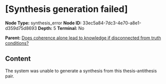 # [Synthesis generation failed]

**Node Type:** synthesis_error
**Node ID:** 33ec5a84-7dc3-4e70-a8e1-d359d75d8693
**Depth:** 5
**Terminal:** No

**Parent:** [Does coherence alone lead to knowledge if disconnected from truth conditions?](does-coherence-alone-lead-to-knowledge-if-disconnected-from-truth-conditions-antithesis-91ac96a4-9e5a-4a49-835f-f50e6b6eaf03.md)

## Content

The system was unable to generate a synthesis from this thesis-antithesis pair.
